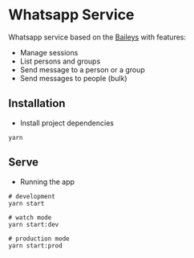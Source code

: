 # Whatsapp Service

Whatsapp service based on the [Baileys](https://github.com/adiwajshing/Baileys) with features:

- Manage sessions
- List persons and groups
- Send message to a person or a group
- Send messages to people (bulk)

## Installation

- Install project dependencies

```shell
yarn
```

## Serve

- Running the app

```shell
# development
yarn start

# watch mode
yarn start:dev

# production mode
yarn start:prod
```
